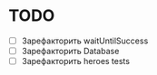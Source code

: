 # TODO
- [ ] Зарефакторить waitUntilSuccess
- [ ] Зарефакторить Database
- [ ] Зарефакторить heroes tests
